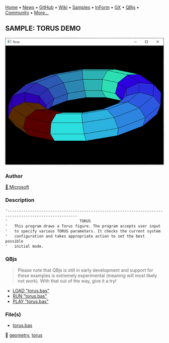 [Home](https://qb64.com) • [News](../../news.md) • [GitHub](https://github.com/QB64Official/qb64) • [Wiki](https://github.com/QB64Official/qb64/wiki) • [Samples](../../samples.md) • [InForm](../../inform.md) • [GX](../../gx.md) • [QBjs](../../qbjs.md) • [Community](../../community.md) • [More...](../../more.md)

## SAMPLE: TORUS DEMO

![screenshot.png](img/screenshot.png)

### Author

[🐝 Microsoft](../microsoft.md) 

### Description

```text
'-----------------------------------------------------------------------------------------------------
'                                TORUS
'   This program draws a Torus figure. The program accepts user input
'   to specify various TORUS parameters. It checks the current system
'   configuration and takes appropriate action to set the best possible
'   initial mode.
```

### QBjs

> Please note that QBjs is still in early development and support for these examples is extremely experimental (meaning will most likely not work). With that out of the way, give it a try!

* [LOAD "torus.bas"](https://v6p9d9t4.ssl.hwcdn.net/html/6029471/index.html?src=https://qb64.com/samples/torus-demo/src/torus.bas)
* [RUN "torus.bas"](https://v6p9d9t4.ssl.hwcdn.net/html/6029471/index.html?mode=auto&src=https://qb64.com/samples/torus-demo/src/torus.bas)
* [PLAY "torus.bas"](https://v6p9d9t4.ssl.hwcdn.net/html/6029471/index.html?mode=play&src=https://qb64.com/samples/torus-demo/src/torus.bas)

### File(s)

* [torus.bas](src/torus.bas)

🔗 [geometry](../geometry.md), [torus](../torus.md)
